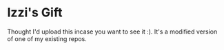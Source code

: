 # Izzi's Gift
Thought I'd upload this incase you want to see it :). It's a modified version of one of my existing repos.
